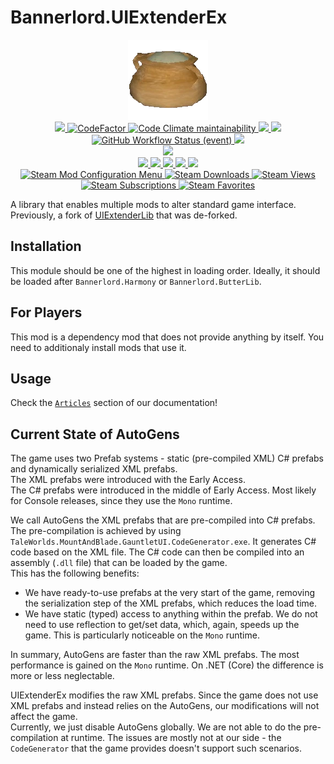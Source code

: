 # Bannerlord.UIExtenderEx
<p align="center">
  <a href="https://github.com/BUTR/Bannerlord.UIExtenderEx" alt="Logo">
    <img src="https://github.com/BUTR/Bannerlord.UIExtenderEx/blob/dev/resources/Butter.png?raw=true" />
  </a>
  </br>
  <a href="https://github.com/BUTR/Bannerlord.UIExtenderEx" alt="Lines Of Code">
    <img src="https://aschey.tech/tokei/github/BUTR/Bannerlord.UIExtenderEx?category=code" />
  </a>
  <a href="https://www.codefactor.io/repository/github/butr/bannerlord.uiextenderex">
    <img src="https://www.codefactor.io/repository/github/butr/bannerlord.uiextenderex/badge" alt="CodeFactor" />
  </a>
  <a href="https://codeclimate.com/github/BUTR/Bannerlord.UIExtenderEx/maintainability">
    <img alt="Code Climate maintainability" src="https://img.shields.io/codeclimate/maintainability-percentage/BUTR/Bannerlord.UIExtenderEx">
  </a>
  <a href="https://butr.github.io/Bannerlord.UIExtenderEx" alt="Documentation">
    <img src="https://img.shields.io/badge/Documentation-%F0%9F%94%8D-blue?style=flat" />
  </a>
  <a title="Crowdin" target="_blank" href="https://crowdin.com/project/uiextenderex">
    <img src="https://badges.crowdin.net/uiextenderex/localized.svg">
  </a>
  </br>
  <a href="https://github.com/BUTR/Bannerlord.UIExtenderEx/actions/workflows/test.yml?query=branch%3Adev">
    <img alt="GitHub Workflow Status (event)" src="https://img.shields.io/github/actions/workflow/status/BUTR/Bannerlord.UIExtenderEx/test.yml?branch=dev&label=Game%20Stable%20and%20Beta">
  </a>
  <a href="https://codecov.io/gh/BUTR/Bannerlord.UIExtenderEx">
    <img src="https://codecov.io/gh/BUTR/Bannerlord.UIExtenderEx/branch/dev/graph/badge.svg" />
  </a>
  </br>
  <a href="https://www.nuget.org/packages/Bannerlord.UIExtenderEx" alt="NuGet Bannerlord.UIExtenderEx">
    <img src="https://img.shields.io/nuget/v/Bannerlord.UIExtenderEx.svg?label=NuGet%20Bannerlord.UIExtenderEx&colorB=blue" />
  </a>
  </br>
  <a href="https://www.nexusmods.com/mountandblade2bannerlord/mods/2102" alt="NexusMods UIExtenderEx">
    <img src="https://img.shields.io/badge/NexusMods-UIExtenderEx-yellow.svg" />
  </a>  
  <a href="https://www.nexusmods.com/mountandblade2bannerlord/mods/2102" alt="NexusMods UIExtenderEx">
    <img src="https://img.shields.io/endpoint?url=https%3A%2F%2Fnexusmods-version-pzk4e0ejol6j.runkit.sh%3FgameId%3Dmountandblade2bannerlord%26modId%3D2102" />
  </a>
  <a href="https://www.nexusmods.com/mountandblade2bannerlord/mods/2102" alt="NexusMods UIExtenderEx">
    <img src="https://img.shields.io/endpoint?url=https%3A%2F%2Fnexusmods-downloads-ayuqql60xfxb.runkit.sh%2F%3Ftype%3Dunique%26gameId%3D3174%26modId%3D2102" />
  </a>
  <a href="https://www.nexusmods.com/mountandblade2bannerlord/mods/2102" alt="NexusMods UIExtenderEx">
    <img src="https://img.shields.io/endpoint?url=https%3A%2F%2Fnexusmods-downloads-ayuqql60xfxb.runkit.sh%2F%3Ftype%3Dtotal%26gameId%3D3174%26modId%3D2102" />
  </a>
  <a href="https://www.nexusmods.com/mountandblade2bannerlord/mods/2102" alt="NexusMods UIExtenderEx">
    <img src="https://img.shields.io/endpoint?url=https%3A%2F%2Fnexusmods-downloads-ayuqql60xfxb.runkit.sh%2F%3Ftype%3Dviews%26gameId%3D3174%26modId%3D2102" />
  </a>
  </br>
  <a href="https://steamcommunity.com/sharedfiles/filedetails/?id=2859222409">
    <img alt="Steam Mod Configuration Menu" src="https://img.shields.io/badge/Steam-UIExtenderEx-blue.svg" />
  </a>
  <a href="https://steamcommunity.com/sharedfiles/filedetails/?id=2859222409">
    <img alt="Steam Downloads" src="https://img.shields.io/steam/downloads/2859222409?label=Downloads&color=blue">
  </a>
  <a href="https://steamcommunity.com/sharedfiles/filedetails/?id=2859222409">
    <img alt="Steam Views" src="https://img.shields.io/steam/views/2859222409?label=Views&color=blue">
  </a>
  <a href="https://steamcommunity.com/sharedfiles/filedetails/?id=2859222409">
    <img alt="Steam Subscriptions" src="https://img.shields.io/steam/subscriptions/2859222409?label=Subscriptions&color=blue">
  </a>
  <a href="https://steamcommunity.com/sharedfiles/filedetails/?id=2859222409">
    <img alt="Steam Favorites" src="https://img.shields.io/steam/favorites/2859222409?label=Favorites&color=blue">
  </a>
  </br>
</p>

A library that enables multiple mods to alter standard game interface.  
Previously, a fork of [UIExtenderLib](https://github.com/shdwp/UIExtenderLib) that was de-forked.

## Installation
This module should be one of the highest in loading order. Ideally, it should be loaded after ``Bannerlord.Harmony`` or ``Bannerlord.ButterLib``.

## For Players
This mod is a dependency mod that does not provide anything by itself. You need to additionaly install mods that use it.

## Usage
Check the [``Articles``](https://butr.github.io/Bannerlord.UIExtenderEx/articles/v2/Overview.html) section of our documentation!

## Current State of AutoGens
The game uses two Prefab systems - static (pre-compiled XML) C# prefabs and dynamically serialized XML prefabs.  
The XML prefabs were introduced with the Early Access.  
The C# prefabs were introduced in the middle of Early Access. Most likely for Console releases, since they use the `Mono` runtime.  

We call AutoGens the XML prefabs that are pre-compiled into C# prefabs. The pre-compilation is achieved by using `TaleWorlds.MountAndBlade.GauntletUI.CodeGenerator.exe`.
It generates C# code based on the XML file. The C# code can then be compiled into an assembly (`.dll` file) that can be loaded by the game.  
This has the following benefits:
* We have ready-to-use prefabs at the very start of the game, removing the serialization step of the XML prefabs, which reduces the load time.
* We have static (typed) access to anything within the prefab. We do not need to use reflection to get/set data, which, again, speeds up the game. This is particularly noticeable on the `Mono` runtime.  

In summary, AutoGens are faster than the raw XML prefabs. The most performance is gained on the `Mono` runtime. On .NET (Core) the difference is more or less neglectable.

UIExtenderEx modifies the raw XML prefabs. Since the game does not use XML prefabs and instead relies on the AutoGens, our modifications will not affect the game.  
Currently, we just disable AutoGens globally. We are not able to do the pre-compilation at runtime. The issues are mostly not at our side - the `CodeGenerator` that the game provides doesn't support
such scenarios.
